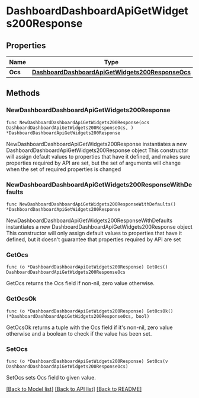 # DashboardDashboardApiGetWidgets200Response

## Properties

Name | Type | Description | Notes
------------ | ------------- | ------------- | -------------
**Ocs** | [**DashboardDashboardApiGetWidgets200ResponseOcs**](DashboardDashboardApiGetWidgets200ResponseOcs.md) |  | 

## Methods

### NewDashboardDashboardApiGetWidgets200Response

`func NewDashboardDashboardApiGetWidgets200Response(ocs DashboardDashboardApiGetWidgets200ResponseOcs, ) *DashboardDashboardApiGetWidgets200Response`

NewDashboardDashboardApiGetWidgets200Response instantiates a new DashboardDashboardApiGetWidgets200Response object
This constructor will assign default values to properties that have it defined,
and makes sure properties required by API are set, but the set of arguments
will change when the set of required properties is changed

### NewDashboardDashboardApiGetWidgets200ResponseWithDefaults

`func NewDashboardDashboardApiGetWidgets200ResponseWithDefaults() *DashboardDashboardApiGetWidgets200Response`

NewDashboardDashboardApiGetWidgets200ResponseWithDefaults instantiates a new DashboardDashboardApiGetWidgets200Response object
This constructor will only assign default values to properties that have it defined,
but it doesn't guarantee that properties required by API are set

### GetOcs

`func (o *DashboardDashboardApiGetWidgets200Response) GetOcs() DashboardDashboardApiGetWidgets200ResponseOcs`

GetOcs returns the Ocs field if non-nil, zero value otherwise.

### GetOcsOk

`func (o *DashboardDashboardApiGetWidgets200Response) GetOcsOk() (*DashboardDashboardApiGetWidgets200ResponseOcs, bool)`

GetOcsOk returns a tuple with the Ocs field if it's non-nil, zero value otherwise
and a boolean to check if the value has been set.

### SetOcs

`func (o *DashboardDashboardApiGetWidgets200Response) SetOcs(v DashboardDashboardApiGetWidgets200ResponseOcs)`

SetOcs sets Ocs field to given value.



[[Back to Model list]](../README.md#documentation-for-models) [[Back to API list]](../README.md#documentation-for-api-endpoints) [[Back to README]](../README.md)


